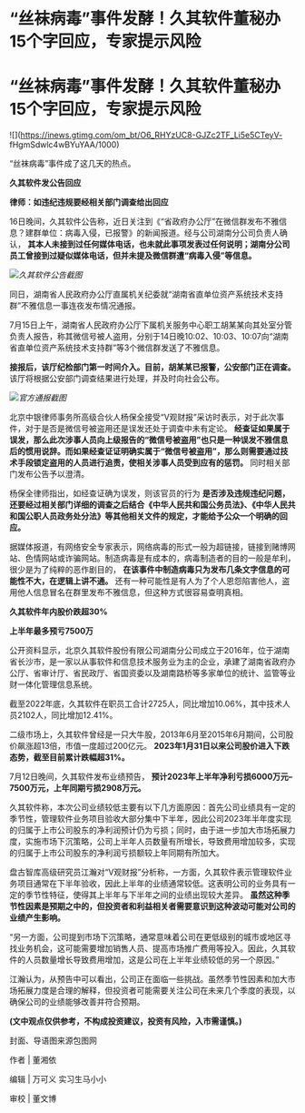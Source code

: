 # “丝袜病毒”事件发酵！久其软件董秘办15个字回应，专家提示风险

# “丝袜病毒”事件发酵！久其软件董秘办15个字回应，专家提示风险

![](https://inews.gtimg.com/om_bt/O6_RHYzUC8-GJZc2TF_Li5e5CTeyV-
fHgmSdwlc4wBYuYAA/1000)

“丝袜病毒”事件成了这几天的热点。

**久其软件发公告回应**

**律师：如违纪违规要经相关部门调查给出回应**

16日晚间，久其软件公告称，近日关注到《“省政府办公厅”在微信群发布不雅信息？建群单位：病毒入侵，已报警》的新闻报道。经与公司湖南分公司负责人确认，
**其本人未接到过任何媒体电话，也未就此事项发表过任何说明；湖南分公司员工曾接到过疑似媒体电话，但并未提及微信群遭“病毒入侵”等信息。**

![](https://inews.gtimg.com/om_bt/OSI7qL2gqT_Spb4tTHGgS_17wfb7Vkau7es2wPUJFnkvUAA/1000)_久其软件公告截图_

同日，湖南省人民政府办公厅直属机关纪委就“湖南省直单位资产系统技术支持群”不雅信息一事连夜发布情况通报。

7月15日上午，湖南省人民政府办公厅下属机关服务中心职工胡某某向其处室分管负责人报告，称其微信号被人盗用，分别于14日晚10:02、10:03、10:07向“湖南省直单位资产系统技术支持群”等3个微信群发送了不雅信息。

**接报后，该厅纪检部门第一时间介入。目前，胡某某已报警，公安部门正在调查。** 该厅将根据公安部门调查结果进行处理，并及时向社会公布。

![](https://inews.gtimg.com/om_bt/O-wx_778CknfrJMISiP653yGupHilayhIwiDLd_nRuidcAA/1000)_官方通报截图_

北京中银律师事务所高级合伙人杨保全接受“V观财报”采访时表示，对于此次事件，对于是否是微信号被盗用还是误发还处于调查中未有定论。
**经查证如果属于误发，那么此次涉事人员向上级报告的“微信号被盗用”也只是一种误发不雅信息后的惯用说辞。而如果经查证证明确实属于“微信号被盗用”，那么则需要通过技术手段锁定盗用的人员进行追责，使相关涉事人员受到应有的惩罚。**
同时相关部门发布公告予以澄清。

杨保全律师指出，如经查证确为误发，则该官员的行为
**是否涉及违规违纪问题，还要经过相关部门详细的调查之后结合《中华人民共和国公务员法》、《中华人民共和国公职人员政务处分法》等其他相关文件的规定，才能给予公众一个明确的回应。**

据媒体报道，有网络安全专家表示，网络病毒的形式一般为超链接，链接到赌博网站、色情网站或诈骗网站。制造病毒是有成本的，病毒制造者的目的一般是牟利，很少是为了纯粹的恶作剧目的，
**在该事件中制造病毒只为发布几条文字信息的可能性不大，在逻辑上讲不通。**
还有一种可能性是有人为了个人恩怨陷害他人，盗用他人信息冒名在群里发布不雅信息，但这种方式很容易查明真相。

**久其软件年内股价跌超30%**

**上半年最多预亏7500万**

公开资料显示，北京久其软件股份有限公司湖南分公司成立于2016年，位于湖南省长沙市，是一家以从事软件和信息技术服务业为主的企业，承建了湖南省政府办公厅、省审计厅、省民政厅、省国资委以及湖南路桥等多家单位的统计、监管等业财一体化管理信息系统。

截至2022年底，久其软件在职员工合计2725人，同比增加10.06%，其中技术人员2102人，同比增加12.41%。

二级市场上，久其软件曾经是一只大牛股，2013年6月至2015年6月期间，公司股价飙涨超13倍，市值一度超过200亿元。
**2023年1月31日以来公司股价进入下跌态势，截至目前累计跌幅超31%。**

7月12日晚间，久其软件发布业绩预告， **预计2023年上半年净利亏损6000万元–7500万元，上年同期亏损2908万元。**

久其软件称，本次公司业绩较低主要有以下几方面原因：首先公司业绩具有一定的季节性，管理软件业务项目验收大部分集中下半年，因此公司2023年半年度实现的归属于上市公司股东的净利润预计仍为亏损；同时，由于进一步加大市场拓展力度，实施市场下沉策略，公司上半年人员数量有所增长，导致费用增加较多，实现的归属于上市公司股东的净利润亏损额较上年同期有所加大。

盘古智库高级研究员江瀚对“V观财报”分析称，一方面，久其软件表示管理软件业务项目通常在下半年验收，因此上半年的业绩通常较低。这表明公司的业务具有一定的季节性特征，使得其上半年与下半年之间的业绩出现较大差异。
**虽然这种季节性因素是预期之中的，但投资者和利益相关者需要意识到这种波动可能对公司的业绩产生影响。**

“另一方面，公司提到市场下沉策略，通常意味着公司在更低级别的城市或地区寻找业务机会，这可能需要增加销售人员、提高市场推广费用等投入。因此，久其软件的人员数量增长导致费用增加，这是公司在上半年业绩较低的另一个原因。”

江瀚认为，从预告中可以看出，公司正在面临一些挑战。虽然季节性因素和加大市场拓展力度是合理的解释，但投资者可能需要关注公司在未来几个季度的表现，以确保公司的业绩能够改善并符合预期。

**(文中观点仅供参考，不构成投资建议，投资有风险，入市需谨慎。)**

封面、导语图来源包图网

作者 | 董湘依

编辑 | 万可义 实习生马小小

审校 | 董文博

